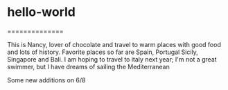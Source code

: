 # hello-world
==============

This is Nancy, lover of chocolate and travel to warm places with good food and lots of history.
Favorite places so far are Spain, Portugal Sicily, Singapore and Bali.
I am hoping to travel to italy next year;
I'm not a great swimmer, but I have dreams of sailing the Mediterranean

Some new additions on 6/8